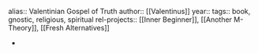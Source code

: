 alias:: Valentinian Gospel of Truth
author:: [[Valentinus]]
year::
tags:: book, gnostic, religious, spiritual
rel-projects:: [[Inner Beginner]], [[Another M-Theory]], [[Fresh Alternatives]]

-
